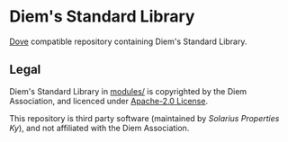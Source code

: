 # Diem's Standard Library
[Dove](https://github.com/pontem-network/move-tools) compatible repository containing Diem's Standard Library.

## Legal
Diem's Standard Library in [modules/](modules/) is copyrighted by the Diem Association, and licenced under [Apache-2.0 License](https://github.com/diem/diem/blob/main/LICENSE).

This repository is third party software (maintained by *Solarius Properties Ky*), and not affiliated with the Diem Association.
